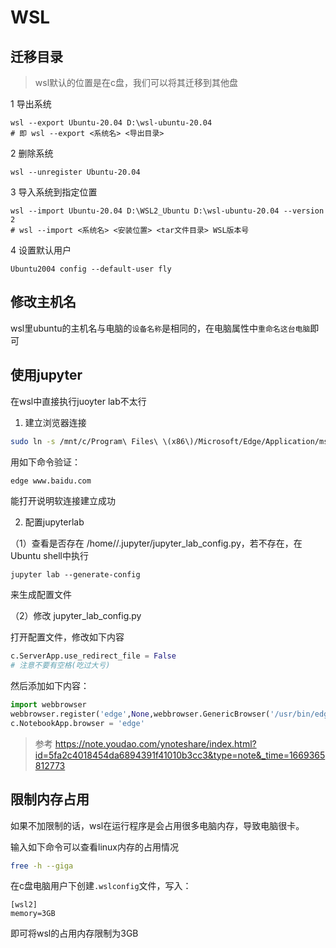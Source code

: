 # WSL
## 迁移目录
> wsl默认的位置是在c盘，我们可以将其迁移到其他盘

1 导出系统
```
wsl --export Ubuntu-20.04 D:\wsl-ubuntu-20.04
# 即 wsl --export <系统名> <导出目录>
```
2 删除系统
```
wsl --unregister Ubuntu-20.04
```
3 导入系统到指定位置
```
wsl --import Ubuntu-20.04 D:\WSL2_Ubuntu D:\wsl-ubuntu-20.04 --version 2
# wsl --import <系统名> <安装位置> <tar文件目录> WSL版本号
```
4 设置默认用户
```
Ubuntu2004 config --default-user fly
```
## 修改主机名
wsl里ubuntu的主机名与电脑的`设备名称`是相同的，在电脑属性中`重命名这台电脑`即可

## 使用jupyter
在wsl中直接执行juoyter lab不太行

1. 建立浏览器连接
```bash
sudo ln -s /mnt/c/Program\ Files\ \(x86\)/Microsoft/Edge/Application/msedge.exe /usr/bin/edge
```
用如下命令验证：
```bash
edge www.baidu.com
```
能打开说明软连接建立成功

2. 配置jupyterlab

（1）查看是否存在 /home/<username>/.jupyter/jupyter_lab_config.py，若不存在，在Ubuntu shell中执行
```
jupyter lab --generate-config
```
来生成配置文件

（2）修改 jupyter_lab_config.py

打开配置文件，修改如下内容
```python
c.ServerApp.use_redirect_file = False
# 注意不要有空格(吃过大亏)
```
然后添加如下内容：
```python
import webbrowser
webbrowser.register('edge',None,webbrowser.GenericBrowser('/usr/bin/edge'))
c.NotebookApp.browser = 'edge'
```
> 参考 https://note.youdao.com/ynoteshare/index.html?id=5fa2c4018454da6894391f41010b3cc3&type=note&_time=1669365812773

## 限制内存占用
如果不加限制的话，wsl在运行程序是会占用很多电脑内存，导致电脑很卡。

输入如下命令可以查看linux内存的占用情况
```bash
free -h --giga
```
在c盘电脑用户下创建`.wslconfig`文件，写入：
```
[wsl2]
memory=3GB
```
即可将wsl的占用内存限制为3GB